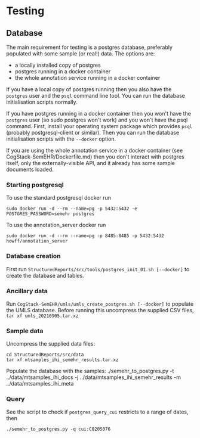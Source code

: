 # Testing

## Database

The main requirement for testing is a postgres database, preferably
populated with some sample (or real!) data.  The options are:

* a locally installed copy of postgres
* postgres running in a docker container
* the whole annotation service running in a docker container

If you have a local copy of postgres running then you also have the `postgres` user
and the `psql` command line tool. You can run the database initialisation scripts
normally.

If you have postgres running in a docker container then you won't have the
`postgres` user (so sudo postgres won't work) and you won't have the psql command.
First, install your operating system package which provides `psql` (probably
postgresql-client or similar). Then you can run the database initialisation scripts
with the `--docker` option.

If you are using the whole annotation service in a docker container
(see CogStack-SemEHR/Dockerfile.md) then you don't interact with postgres itself,
only the externally-visible API, and it already has some sample documents loaded.

### Starting postgresql

To use the standard postgresql docker run
```
sudo docker run -d --rm --name=pg -p 5432:5432 -e POSTGRES_PASSWORD=semehr postgres
```

To use the annotation_server docker run
```
sudo docker run -d --rm --name=pg -p 8485:8485 -p 5432:5432 howff/annotation_server
```

### Database creation

First run `StructuredReports/src/tools/postgres_init_01.sh [--docker]` to create the
database and tables.

### Ancillary data

Run `CogStack-SemEHR/umls/umls_create_postgres.sh [--docker]` to populate the UMLS
database. Before running this uncompress the supplied CSV files, `tar xf umls_20210905.tar.xz`

### Sample data

Uncompress the supplied data files:
```
cd StructuredReports/src/data
tar xf mtsamples_ihi_semehr_results.tar.xz
```

Populate the database with the samples:
./semehr_to_postgres.py -t ../data/mtsamples_ihi_docs -j ../data/mtsamples_ihi_semehr_results -m ../data/mtsamples_ihi_meta

### Query

See the script to check if `postgres_query_cui` restricts to a range of dates, then
```
./semehr_to_postgres.py -q cui:C0205076
```
